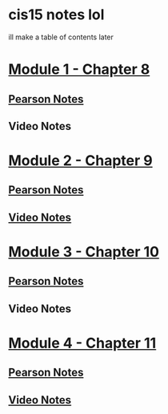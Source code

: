 # cis15 notes lol
ill make a table of contents later

# [Module 1 - Chapter 8](/Module%201/)
## [Pearson Notes](/Module%201/Pearson%20Notes)
## Video Notes
# [Module 2 - Chapter 9](/Module%202/)
## [Pearson Notes](/Module%202/Pearson%20Notes)
## [Video Notes](/Module%202/Video%20Notes)
# [Module 3 - Chapter 10](/Module%203/)
## [Pearson Notes](/Module%203/Pearson%20Notes)
## Video Notes
# [Module 4 - Chapter 11](/Module%204/)
## [Pearson Notes](/Module%204/Pearson%20Notes)
## [Video Notes](/Module%204/Video%20Notes)
